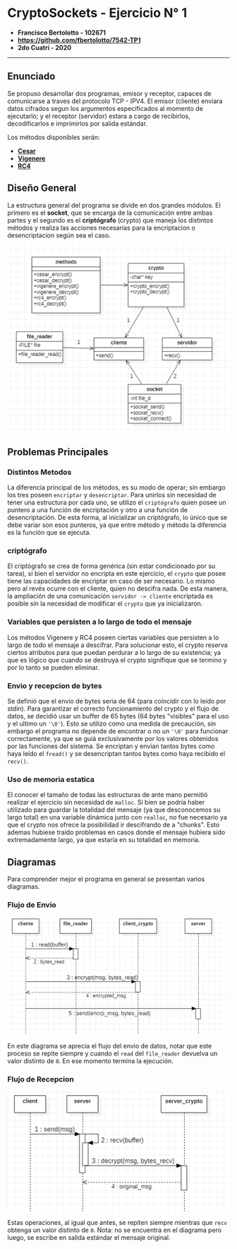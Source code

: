 
# CryptoSockets - Ejercicio N° 1

- **Francisco Bertolotto - 102671**
- **https://github.com/fbertolotto/7542-TP1**
- **2do Cuatri - 2020**

---

## Enunciado
Se propuso desarrollar dos programas, emisor y receptor, capaces de comunicarse a traves del protocolo TCP - IPV4.
El emisor (cliente) enviara datos cifrados segun los argumentos especificados al momento de ejecutarlo; y el receptor (servidor) estara a cargo de recibirlos, decodificarlos e imprimirlos por salida estándar.

Los métodos disponibles serán:
- **[Cesar](https://es.wikipedia.org/wiki/Cifrado_C%C3%A9sar)**
- **[Vigenere](https://es.wikipedia.org/wiki/Cifrado_de_Vigen%C3%A8re)**
- **[RC4](https://es.wikipedia.org/wiki/RC4)**


## Diseño General

La estructura general del programa se divide en dos grandes módulos. El primero es el **socket**, que se encarga de la comunicación entre ambas partes y el segundo es el **criptógrafo** (crypto) que maneja los distintos métodos y realiza las acciones necesarias para la encriptacion o desencriptacion según sea el caso.


![Estructura General](Informe/estructura.png)

## Problemas Principales

### Distintos Metodos

La diferencia principal de los métodos, es su modo de operar; sin embargo los tres poseen `encriptar` y `desencriptar`. Para unirlos sin necesidad de tener una estructura por cada uno, se utilizo el `criptógrafo` quien posee un puntero a una función de encriptación  y otro a una función de desencriptación. De esta forma, al inicializar un criptógrafo, lo único que se debe variar son esos punteros, ya que entre método y método la diferencia es la función que se ejecuta. 

### criptógrafo

El criptógrafo se crea de forma genérica (sin estar condicionado por su tarea), si bien el servidor no encripta en este ejercicio, el `crypto` que posee tiene las capacidades de encriptar en caso de ser necesario. Lo mismo pero al revés ocurre con el cliente, quien no descifra nada. 
De esta manera, la ampliación de una comunicación `servidor -> cliente` encriptada es posible sin la necesidad de modificar el `crypto` que ya inicializaron.

### Variables que persisten a lo largo de todo el mensaje

Los métodos Vigenere y RC4 poseen ciertas variables que persisten a lo largo de todo el mensaje a descifrar. Para solucionar esto, el crypto reserva ciertos atributos para que puedan perdurar a lo largo de su existencia; ya que es lógico que cuando se destruya el crypto signifique que se termino y por lo tanto se pueden eliminar.


### Envio y recepcion de bytes

Se definió que el envio de bytes seria de 64 (para coincidir con lo leído por stdin). Para garantizar el correcto funcionamiento del crypto y el flujo de datos, se decidió usar un buffer de 65 bytes (64 bytes "visibles" para el uso y el ultimo un `'\0'`). Esto se utilizo como una medida de precaución, sin embargo el programa no depende de encontrar o no un `'\0'` para funcionar correctamente, ya que se guiá exclusivamente por los valores obtenidos por las funciones del sistema. Se encriptan y envían tantos bytes como haya leído el `fread()` y se desencriptan tantos bytes como haya recibido el `recv()`.

### Uso de memoria estatica

El conocer el tamaño de todas las estructuras de ante mano permitió realizar el ejercicio sin necesidad de `malloc`. Si bien se podría haber utilizado para guardar la totalidad del mensaje (ya que desconocemos su largo total) en una variable dinámica junto con `realloc`, no fue necesario ya que el crypto nos ofrece la posibilidad ir descifrando de a "chunks".
Esto ademas hubiese traído problemas en casos donde el mensaje hubiera sido extremadamente largo, ya que estaría en su totalidad en memoria.

## Diagramas

Para comprender mejor el programa en general se presentan varios diagramas.


### Flujo de Envio

![Flujo Envio](Informe/client_flow.png)

En este diagrama se aprecia el flujo del envio de datos, notar que este proceso se repite siempre y cuando el `read` del `file_reader` devuelva un valor distinto de `0`. En ese momento termina la ejecución.

### Flujo de Recepcion

![Flujo Recepcion](Informe/server_flow.png)

Estas operaciones, al igual que antes, se repiten siempre mientras que `recv` obtenga un valor distinto de `0`. Nota: no se encuentra en el diagrama pero luego, se escribe en salida estándar el mensaje original.